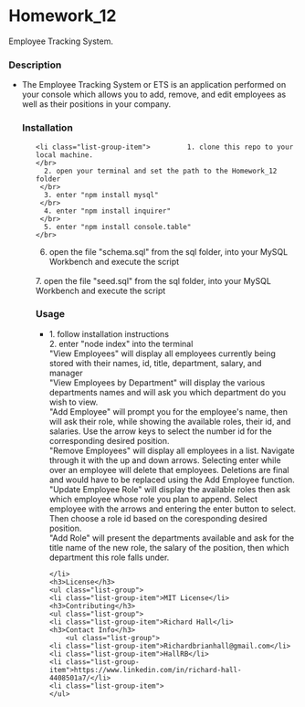 <!DOCTYPE html>
<html lang="en">
<head>
  <meta charset="UTF-8">
  <meta http-equiv="X-UA-Compatible" content="ie=edge">
  <link rel="stylesheet" href="https://maxcdn.bootstrapcdn.com/bootstrap/4.0.0/css/bootstrap.min.css">
  <title>Document</title>
</head>
<body>
  <div class="jumbotron jumbotron-fluid">
  <div class="container">
    <h1 class="display-4"> Homework_12</h1>
    <p class="lead">Employee Tracking System.</p>
    <h3>Description</h3>
        <ul class="list-group">
    <li class="list-group-item">The Employee Tracking System or ETS is an application performed on your console which allows you to add, remove, and edit employees as well as their positions in your company.</li>
    <h3>Installation</h3>
       <ul class="list-group">

    <li class="list-group-item">         1. clone this repo to your local machine.
    </br>
      2. open your terminal and set the path to the Homework_12 folder
     </br>
      3. enter "npm install mysql"
     </br>
      4. enter "npm install inquirer"
     </br>
      5. enter "npm install console.table"
    </br>
  6. open the file "schema.sql" from the sql folder, into your MySQL Workbench and execute the script
  </br>
7. open the file "seed.sql" from the sql folder, into your MySQL Workbench and execute the script </li>
    <h3>Usage</h3>
    <ul class="list-group">
    <li class="list-group-item">1. follow installation instructions
    </br>
    2. enter "node index" into the terminal
  </br>
    "View Employees" will display all employees currently being stored with their names, id, title, department, salary, and manager
  </br>
    "View Employees by Department" will display the various departments names and will ask you which department do you wish to view.
  </br>
  "Add Employee" will prompt you for the employee's name, then will ask their role, while showing the available roles, their id, and salaries.  Use the arrow keys to select the number id for the corresponding desired position.
</br>
"Remove Employees" will display all employees in a list.  Navigate through it with the up and down arrows.  Selecting enter while over an employee will delete that employees.  Deletions are final and would have to be replaced using the Add Employee function.
</br>
"Update Employee Role" will display the available roles then ask which employee whose role you plan to append.  Select employee with the arrows and entering the enter button to select.  Then choose a role id based on the coresponding desired position.
</br>
"Add Role" will present the departments available and ask for the title name of the new role, the salary of the position, then which department this role falls under.
  
    </li>
    <h3>License</h3>
    <ul class="list-group">
    <li class="list-group-item">MIT License</li>
    <h3>Contributing</h3>
    <ul class="list-group">
    <li class="list-group-item">Richard Hall</li>
    <h3>Contact Info</h3>
        <ul class="list-group">
    <li class="list-group-item">Richardbrianhall@gmail.com</li>
    <li class="list-group-item">HallRB</li>
    <li class="list-group-item">https://www.linkedin.com/in/richard-hall-4408501a7/</li>
    <li class="list-group-item">
    </ul>
  </div>
</div>
</body>
</html>
